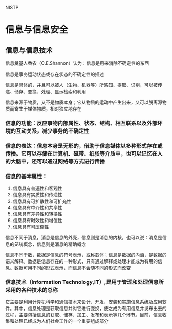 NISTP
# 信息与信息安全

## 信息与信息技术

信息奠基人香农（C.E.Shannon）认为：信息是用来消除不确定性的东西

信息是事务运动状态或存在状态的不确定性的描述

信息是具体的，并且可以被人（生物、机器等）所感知、提取、识别，可以被传递、储存、变换、处理、显示检索和利用

信息来源于物质，又不是物质本身；它从物质的运动中产生出来，又可以脱离源物质而寄生于媒体物质，相对独立地存在

### 信息的功能：反应事物内部属性、状态、结构、相互联系以及外部环境的互动关系，减少事务的不确定性

### 信息的表达：信息本身是无形的，借助于信息媒体以多种形式存在或传播。它可以存储在计算机、磁带、纸张等介质中，也可以记忆在人的大脑中，还可以通过网络等方式进行传播

### 信息的基本属性：
 1. 信息具有普遍性和客观性
 2. 信息具有实质性和传递性
 3. 信息具有可扩散性和可扩充性
 4. 信息具有中介性和共享性
 5. 信息具有差异性和转换性
 6. 信息具有时效性和增值性
 7. 信息具有可压缩性

信息不同于消息，消息是信息的外壳，信息则是消息的内核，也可以说：消息是信息的笼统概念，信息则是消息的精确概念

信息不同于数，数据是信息的符号表示，或称载体；信息是数据的内涵，是数据的语义解释。数据是信息存在的一种形式，只有通过解释或处理才能成为有用的信息。数据可用不同的形式表示，而信息不会随不同的形式而改变

### 信息技术（Information Technology,IT）,是用于管理和处理信息所采用的各种技术的总称

它主要是利用计算机科学和通信技术来设计、开发、安装和实施信息系统及应用软件。其中，信息处理是获取信息并对它进行变换，使之成为有用信息并发布出去的过程，主要包括信息的获取、储存、加工、发布和表示等几个环节。目前，信息收集和处理已经成为人们社会工作的一个重要组成部分

